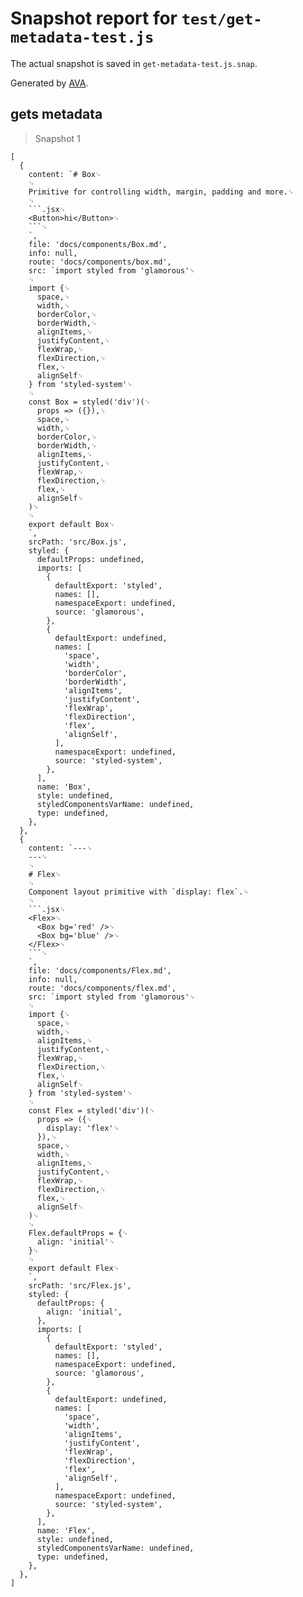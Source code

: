 # Snapshot report for `test/get-metadata-test.js`

The actual snapshot is saved in `get-metadata-test.js.snap`.

Generated by [AVA](https://ava.li).

## gets metadata

> Snapshot 1

    [
      {
        content: `# Box␊
        ␊
        Primitive for controlling width, margin, padding and more.␊
        ␊
        ```.jsx␊
        <Button>hi</Button>␊
        ```␊
        `,
        file: 'docs/components/Box.md',
        info: null,
        route: 'docs/components/box.md',
        src: `import styled from 'glamorous'␊
        ␊
        import {␊
          space,␊
          width,␊
          borderColor,␊
          borderWidth,␊
          alignItems,␊
          justifyContent,␊
          flexWrap,␊
          flexDirection,␊
          flex,␊
          alignSelf␊
        } from 'styled-system'␊
        ␊
        const Box = styled('div')(␊
          props => ({}),␊
          space,␊
          width,␊
          borderColor,␊
          borderWidth,␊
          alignItems,␊
          justifyContent,␊
          flexWrap,␊
          flexDirection,␊
          flex,␊
          alignSelf␊
        )␊
        ␊
        export default Box␊
        `,
        srcPath: 'src/Box.js',
        styled: {
          defaultProps: undefined,
          imports: [
            {
              defaultExport: 'styled',
              names: [],
              namespaceExport: undefined,
              source: 'glamorous',
            },
            {
              defaultExport: undefined,
              names: [
                'space',
                'width',
                'borderColor',
                'borderWidth',
                'alignItems',
                'justifyContent',
                'flexWrap',
                'flexDirection',
                'flex',
                'alignSelf',
              ],
              namespaceExport: undefined,
              source: 'styled-system',
            },
          ],
          name: 'Box',
          style: undefined,
          styledComponentsVarName: undefined,
          type: undefined,
        },
      },
      {
        content: `---␊
        ---␊
        ␊
        # Flex␊
        ␊
        Component layout primitive with `display: flex`.␊
        ␊
        ```.jsx␊
        <Flex>␊
          <Box bg='red' />␊
          <Box bg='blue' />␊
        </Flex>␊
        ```␊
        `,
        file: 'docs/components/Flex.md',
        info: null,
        route: 'docs/components/flex.md',
        src: `import styled from 'glamorous'␊
        ␊
        import {␊
          space,␊
          width,␊
          alignItems,␊
          justifyContent,␊
          flexWrap,␊
          flexDirection,␊
          flex,␊
          alignSelf␊
        } from 'styled-system'␊
        ␊
        const Flex = styled('div')(␊
          props => ({␊
            display: 'flex'␊
          }),␊
          space,␊
          width,␊
          alignItems,␊
          justifyContent,␊
          flexWrap,␊
          flexDirection,␊
          flex,␊
          alignSelf␊
        )␊
        ␊
        Flex.defaultProps = {␊
          align: 'initial'␊
        }␊
        ␊
        export default Flex␊
        `,
        srcPath: 'src/Flex.js',
        styled: {
          defaultProps: {
            align: 'initial',
          },
          imports: [
            {
              defaultExport: 'styled',
              names: [],
              namespaceExport: undefined,
              source: 'glamorous',
            },
            {
              defaultExport: undefined,
              names: [
                'space',
                'width',
                'alignItems',
                'justifyContent',
                'flexWrap',
                'flexDirection',
                'flex',
                'alignSelf',
              ],
              namespaceExport: undefined,
              source: 'styled-system',
            },
          ],
          name: 'Flex',
          style: undefined,
          styledComponentsVarName: undefined,
          type: undefined,
        },
      },
    ]

